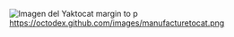 ![Imagen del Yaktocat](https://octodex.github.com/images/yaktocat.png)
margin to p
https://octodex.github.com/images/manufacturetocat.png
